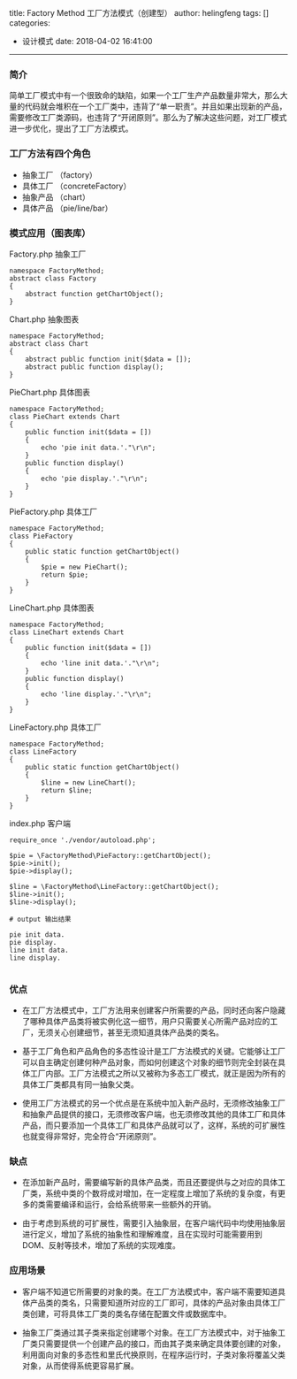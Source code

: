 title: Factory Method 工厂方法模式（创建型）
author: helingfeng
tags: []
categories:
  - 设计模式
date: 2018-04-02 16:41:00
---
### 简介

简单工厂模式中有一个很致命的缺陷，如果一个工厂生产产品数量非常大，那么大量的代码就会堆积在一个工厂类中，违背了“单一职责”。并且如果出现新的产品，需要修改工厂类源码，也违背了“开闭原则”。那么为了解决这些问题，对工厂模式进一步优化，提出了工厂方法模式。

### 工厂方法有四个角色

- 抽象工厂 （factory）
- 具体工厂 （concreteFactory）
- 抽象产品 （chart）
- 具体产品 （pie/line/bar）

### 模式应用（图表库）

Factory.php 抽象工厂
```
namespace FactoryMethod;
abstract class Factory
{
    abstract function getChartObject();
}
```

Chart.php 抽象图表
```
namespace FactoryMethod;
abstract class Chart
{
    abstract public function init($data = []);
    abstract public function display();
}
```

PieChart.php 具体图表
```
namespace FactoryMethod;
class PieChart extends Chart
{
    public function init($data = [])
    {
        echo 'pie init data.'."\r\n";
    }
    public function display()
    {
        echo 'pie display.'."\r\n";
    }
}
```

PieFactory.php 具体工厂
```
namespace FactoryMethod;
class PieFactory
{
    public static function getChartObject()
    {
        $pie = new PieChart();
        return $pie;
    }
}
```

LineChart.php 具体图表
```
namespace FactoryMethod;
class LineChart extends Chart
{
    public function init($data = [])
    {
        echo 'line init data.'."\r\n";
    }
    public function display()
    {
        echo 'line display.'."\r\n";
    }
}
```

LineFactory.php 具体工厂
```
namespace FactoryMethod;
class LineFactory
{
    public static function getChartObject()
    {
        $line = new LineChart();
        return $line;
    }
}
```

index.php 客户端
```
require_once './vendor/autoload.php';

$pie = \FactoryMethod\PieFactory::getChartObject();
$pie->init();
$pie->display();

$line = \FactoryMethod\LineFactory::getChartObject();
$line->init();
$line->display();

# output 输出结果

pie init data.
pie display.
line init data.
line display.


```

### 优点

- 在工厂方法模式中，工厂方法用来创建客户所需要的产品，同时还向客户隐藏了哪种具体产品类将被实例化这一细节，用户只需要关心所需产品对应的工厂，无须关心创建细节，甚至无须知道具体产品类的类名。

- 基于工厂角色和产品角色的多态性设计是工厂方法模式的关键。它能够让工厂可以自主确定创建何种产品对象，而如何创建这个对象的细节则完全封装在具体工厂内部。工厂方法模式之所以又被称为多态工厂模式，就正是因为所有的具体工厂类都具有同一抽象父类。

- 使用工厂方法模式的另一个优点是在系统中加入新产品时，无须修改抽象工厂和抽象产品提供的接口，无须修改客户端，也无须修改其他的具体工厂和具体产品，而只要添加一个具体工厂和具体产品就可以了，这样，系统的可扩展性也就变得非常好，完全符合“开闭原则”。

### 缺点

- 在添加新产品时，需要编写新的具体产品类，而且还要提供与之对应的具体工厂类，系统中类的个数将成对增加，在一定程度上增加了系统的复杂度，有更多的类需要编译和运行，会给系统带来一些额外的开销。

- 由于考虑到系统的可扩展性，需要引入抽象层，在客户端代码中均使用抽象层进行定义，增加了系统的抽象性和理解难度，且在实现时可能需要用到DOM、反射等技术，增加了系统的实现难度。

### 应用场景

- 客户端不知道它所需要的对象的类。在工厂方法模式中，客户端不需要知道具体产品类的类名，只需要知道所对应的工厂即可，具体的产品对象由具体工厂类创建，可将具体工厂类的类名存储在配置文件或数据库中。

- 抽象工厂类通过其子类来指定创建哪个对象。在工厂方法模式中，对于抽象工厂类只需要提供一个创建产品的接口，而由其子类来确定具体要创建的对象，利用面向对象的多态性和里氏代换原则，在程序运行时，子类对象将覆盖父类对象，从而使得系统更容易扩展。